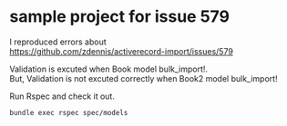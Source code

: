 # sample project for issue 579

I reproduced errors about  
https://github.com/zdennis/activerecord-import/issues/579

Validation is excuted when Book model bulk_import!.  
But, Validation is not excuted correctly when Book2 model bulk_import!

Run Rspec and check it out.  

`bundle exec rspec spec/models`
